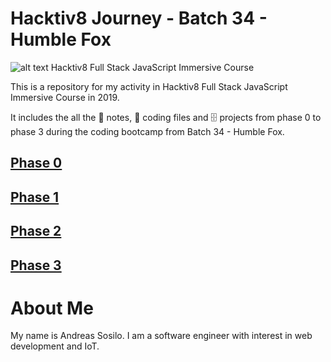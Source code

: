 # Hacktiv8 Journey - Batch 34 - Humble Fox
![alt text](https://github.com/andreassosilo/andreassosilo.github.io/blob/master/Assets/hacktiv8icon.png "Hacktiv8 Logo")
Hacktiv8 Full Stack JavaScript Immersive Course 

This is a repository for my activity in Hacktiv8 Full Stack JavaScript Immersive Course in 2019.

It includes the all the :closed_book: notes, :floppy_disk: coding files and :file_cabinet: projects from phase 0 to phase 3 during the coding bootcamp from Batch 34 - Humble Fox.


## [Phase 0](https://github.com/andreassosilo/hacktiv8/tree/master/phase0)
## [Phase 1](https://github.com/andreassosilo/hacktiv8/tree/master/phase0)
## [Phase 2](https://github.com/andreassosilo/hacktiv8/tree/master/phase0)
## [Phase 3](https://github.com/andreassosilo/hacktiv8/tree/master/phase0)

# About Me
My name is Andreas Sosilo. I am a software engineer with interest in web development and IoT.
